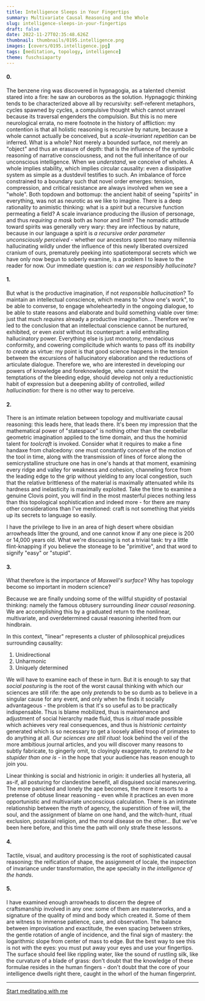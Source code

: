 ```yaml
---
title: Intelligence Sleeps in Your Fingertips
summary: Multivariate Causal Reasoning and the Whole
slug: intelligence-sleeps-in-your-fingertips
draft: false
date: 2022-11-27T02:35:48.626Z
thumbnail: thumbnails/0195.intelligence.png
images: [covers/0195.intelligence.jpg]
tags: [meditation, topology, intelligence]
theme: fuschsiaparty
---
```


#### 0.

The benzene ring was discovered in hypnagogia, as a talented chemist stared into a fire: he saw an ouroboros as the solution. Hypnagogic thinking tends to be characterized above all by recursivity: self-referent metaphors, cycles spawned by cycles, a compulsive thought which cannot unravel because its traversal engenders the compulsion. But this is no mere neurological errata, no mere footnote in the history of affliction: my contention is that all holistic reasoning is recursive by nature, because a whole cannot actually be conceived, but a *scale-invariant repetition* can be inferred. What is a whole? Not merely a bounded surface, not merely an "object" and thus an erasure of depth: that is the influence of the symbolic reasoning of narrative consciousness, and not the full inheritance of our unconscious intelligence. When we *understand*, we conceive of wholes. A whole implies stability, which implies circular causality: even a dissipative system as simple as a dustdevil testifies to such. An imbalance of force constrained to a boundary such that novel order emerges: tension, compression, and critical resistance are always involved when we see a "whole". Both topdown and bottomup: the ancient habit of seeing "spirits" in everything, was not as neurotic as we like to imagine. There is a deep rationality to animistic thinking: what is a *spirit* but a recursive function permeating a field? A scale invariance producing the illusion of personage, and thus *requiring a mask* both as honor and limit? The nomadic attitude toward spirits was generally very wary: they are infectious by nature, because in our language a spirit is *a recursive order parameter unconsciously perceived* - whether our ancestors spent too many millennia hallucinating wildly under the influence of this newly liberated oversized cranium of ours, prematurely peeking into spatiotemporal secrets which we have only now begun to soberly examine, is a problem I to leave to the reader for now. Our immediate question is: *can we responsibly hallucinate?*

#### 1.

But what is the productive imagination, if not *responsible hallucination*? To maintain an intellectual conscience, which means to "show one's work", to be able to converse, to engage wholeheartedly in the ongoing dialogue, to be able to state reasons and elaborate and build something viable over time: just that much *requires* already a productive imagination... Therefore we're led to the conclusion that an intellectual conscience cannot be nurtured, exhibited, or even *exist* without its counterpart: a wild enthralling hallucinatory power. Everything else is just monotony, mendacious conformity, and cowering complicitude which wants to pass off its *inability to create* as virtue: my point is that good science happens in the tension between the excursions of hallucinatory elaboration and the reductions of articulate dialogue. Therefore we, who are interested in developing our powers of knowledge and foreknowledge, who cannot resist the temptations of the bleeding edge, should develop not only a reductionistic habit of expression but a deepening ability of controlled, *willed hallucination*: for there is no other way to perceive.

#### 2.

There is an intimate relation between topology and multivariate causal reasoning: this leads here, that leads there. It's been my impression that the mathematical power of "statespace" is nothing other than the cerebellar geometric imagination applied to the time domain, and thus the hominid talent for *toolcraft* is invoked. Consider what it requires to make a fine handaxe from chalcedony: one must constantly conceive of the motion of the tool in time, along with the transmission of lines of force along the semicrystalline structure one has in one's hands at that moment, examining every ridge and valley for weakness and cohesion, channeling force from the leading edge to the grip without yielding to any local congestion, such that the relative brittleness of the material is maximally attenuated while its hardness and inelasticity is maximally exploited. Take the time to examine a genuine Clovis point, you will find in the most masterful pieces nothing less than this topological sophistication and indeed more - for there are many other considerations than I've mentioned: craft is not something that yields up its secrets to language so easily.

I have the privilege to live in an area of high desert where obsidian arrowheads litter the ground, and one cannot know if any one piece is 200 or 14,000 years old. What we're discussing is not a trivial task: try a little flint-knapping if you believe the stoneage to be "primitive", and that word to signify "easy" or "stupid".

#### 3.

What therefore is the importance of *Maxwell's surface*? Why has topology become so important in modern science?

Because we are finally undoing some of the willful stupidity of postaxial thinking: namely the famous obtusery surrounding *linear causal reasoning*. We are accomplishing this by a graduated return to the nonlinear, multivariate, and overdetermined causal reasoning inherited from our hindbrain.

In this context, "linear" represents a cluster of philosophical prejudices surrounding causality:

1. Unidirectional
2. Unharmonic
3. Uniquely determined

We will have to examine each of these in turn. But it is enough to say that *social posturing* is the root of the worst causal thinking with which our sciences are still rife: the ape only *pretends* to be so dumb as to believe in a singular cause for any event, and only when he finds it socially advantageous - the problem is that it's so useful as to be practically indispensable. Thus is blame mobilized, thus is maintenance and adjustment of social hierarchy made fluid, thus is *ritual* made possible which achieves very real consequences, and thus is *histrionic certainty* generated which is so necessary to get a loosely allied troop of primates to do anything at all. *Our sciences are still ritual*: look behind the veil of the more ambitious journal articles, and you will discover many reasons to subtly fabricate, to gingerly omit, to cloyingly exaggerate, to *pretend to be stupider than one is* - in the hope that your audience has reason enough to join you.

Linear thinking is social and histrionic in origin: it underlies all hysteria, all as-if, all posturing for clandestine benefit, all disguised social maneuvering. The more panicked and lonely the ape becomes, the more it resorts to a pretense of obtuse linear reasoning - even while it practices an even more opportunistic and multivariate unconscious calculation. There is an intimate relationship between the myth of agency, the superstition of free will, the soul, and the assignment of blame on one hand, and the witch-hunt, ritual exclusion, postaxial religion, and the moral disease on the other... But we've been here before, and this time the path will only strafe these lessons.

#### 4.

Tactile, visual, and auditory processing is the root of sophisticated causal reasoning: the reification of shape, the assignment of locale, the inspection of invariance under transformation, the ape specialty in *the intelligence of the hands*.

#### 5.

I have examined enough arrowheads to discern the degree of craftsmanship involved in any one: some of them are masterworks, and a signature of the quality of mind and body which created it. Some of them are witness to immense patience, care, and observation. The balance between improvisation and exactitude, the even spacing between strikes, the gentle rotation of angle of incidence, and the final sign of mastery: the logarithmic slope from center of mass to edge. But the best way to see this is not with the eyes: you must put away your eyes and use your fingertips. The surface should feel like rippling water, like the sound of rustling silk, like the curvature of a blade of grass: don't doubt that the knowledge of these formulae resides in the human fingers - don't doubt that the core of your intelligence dwells right there, caught in the whorl of the human fingerprint.

---

[Start meditating with me][studentship]

[studentship]: /study/
